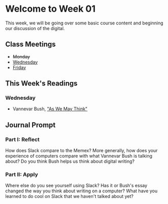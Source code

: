 # Welcome to Week 01

This week, we will be going over some basic course content and beginning our discussion of the digital.

## Class Meetings

* ~~Monday~~
* [Wednesday](day02.md)
* [Friday](day03.md)

## This Week's Readings

### Wednesday

* Vannevar Bush, ["As We May Think"](https://www.theatlantic.com/magazine/archive/1945/07/as-we-may-think/303881/)

## Journal Prompt

### Part I: Reflect

How does Slack compare to the Memex? More generally, how does your experience of computers compare with what Vannevar Bush is talking about? Do you think Bush helps us think about digital writing?

### Part II: Apply

Where else do you see yourself using Slack? Has it or Bush's essay changed the way you think about writing on a computer? What have you learned to do cool on Slack that we haven't talked about yet?
